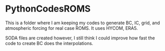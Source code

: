 # PythonCodesROMS
This is a folder where I am keeping my codes to generate BC, IC, grid, and atmospheric forcing for real case ROMS. It uses HYCOM, ERA5.

SODA files are created however, I still think I could improve how fast the code to create BC does the interpolations. 
